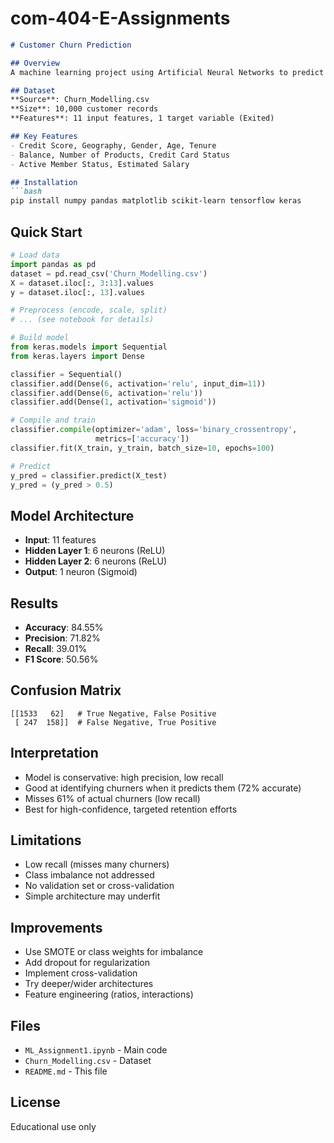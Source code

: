 # com-404-E-Assignments
```markdown
# Customer Churn Prediction

## Overview
A machine learning project using Artificial Neural Networks to predict whether bank customers will leave based on their demographics and banking behavior.

## Dataset
**Source**: Churn_Modelling.csv  
**Size**: 10,000 customer records  
**Features**: 11 input features, 1 target variable (Exited)  

## Key Features
- Credit Score, Geography, Gender, Age, Tenure
- Balance, Number of Products, Credit Card Status
- Active Member Status, Estimated Salary

## Installation
```bash
pip install numpy pandas matplotlib scikit-learn tensorflow keras
```

## Quick Start
```python
# Load data
import pandas as pd
dataset = pd.read_csv('Churn_Modelling.csv')
X = dataset.iloc[:, 3:13].values
y = dataset.iloc[:, 13].values

# Preprocess (encode, scale, split)
# ... (see notebook for details)

# Build model
from keras.models import Sequential
from keras.layers import Dense

classifier = Sequential()
classifier.add(Dense(6, activation='relu', input_dim=11))
classifier.add(Dense(6, activation='relu'))
classifier.add(Dense(1, activation='sigmoid'))

# Compile and train
classifier.compile(optimizer='adam', loss='binary_crossentropy', 
                   metrics=['accuracy'])
classifier.fit(X_train, y_train, batch_size=10, epochs=100)

# Predict
y_pred = classifier.predict(X_test)
y_pred = (y_pred > 0.5)
```

## Model Architecture
- **Input**: 11 features
- **Hidden Layer 1**: 6 neurons (ReLU)
- **Hidden Layer 2**: 6 neurons (ReLU)
- **Output**: 1 neuron (Sigmoid)

## Results
- **Accuracy**: 84.55%
- **Precision**: 71.82%
- **Recall**: 39.01%
- **F1 Score**: 50.56%

## Confusion Matrix
```
[[1533   62]   # True Negative, False Positive
 [ 247  158]]  # False Negative, True Positive
```

## Interpretation
- Model is conservative: high precision, low recall
- Good at identifying churners when it predicts them (72% accurate)
- Misses 61% of actual churners (low recall)
- Best for high-confidence, targeted retention efforts

## Limitations
- Low recall (misses many churners)
- Class imbalance not addressed
- No validation set or cross-validation
- Simple architecture may underfit

## Improvements
- Use SMOTE or class weights for imbalance
- Add dropout for regularization
- Implement cross-validation
- Try deeper/wider architectures
- Feature engineering (ratios, interactions)

## Files
- `ML_Assignment1.ipynb` - Main code
- `Churn_Modelling.csv` - Dataset
- `README.md` - This file

## License
Educational use only
```
